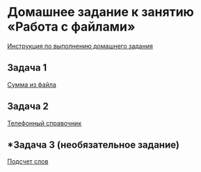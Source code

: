 # Домашнее задание к занятию «Работа с файлами»

[Инструкция по выполнению домашнего задания](../common)

## Задача 1

[Сумма из файла](01)

## Задача 2

[Телефонный справочник](02)

## \*Задача 3 (необязательное задание)

[Подсчет слов](03)
